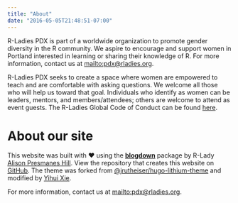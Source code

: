 ```yaml
---
title: "About"
date: "2016-05-05T21:48:51-07:00"
---
```


R-Ladies PDX is part of a worldwide organization to promote gender diversity in the R community. We aspire to encourage and support women in Portland interested in learning or sharing their knowledge of R. For more information, contact us at <mailto:pdx@rladies.org>.

R-Ladies PDX seeks to create a space where women are empowered to teach and are comfortable with asking questions. We welcome all those who will help us toward that goal. Individuals who identify as women can be leaders, mentors, and members/attendees; others are welcome to attend as event guests. The R-Ladies Global Code of Conduct can be found [here](https://github.com/rladies/starter-kit/wiki/Code-of-Conduct).

# About our site

This website was built with :heart: using the [**blogdown**](https://github.com/rstudio/blogdown) package by R-Lady [Alison Presmanes Hill](https://apreshill.rbind.io). View the repository that creates this website on [GitHub](https://github.com/apreshill/rladies-PDX). The theme was forked from [@jrutheiser/hugo-lithium-theme](https://github.com/jrutheiser/hugo-lithium-theme) and modified by [Yihui Xie](https://github.com/yihui/hugo-lithium-theme).

For more information, contact us at <i class="fa fa-envelope-open" aria-hidden="true"></i><mailto:pdx@rladies.org>.

